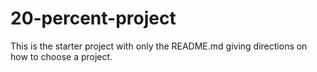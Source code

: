 # 20-percent-project
This is the starter project with only the README.md giving directions on how to choose a project.
